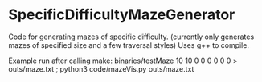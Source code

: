 # SpecificDifficultyMazeGenerator

Code for generating mazes of specific difficulty.
    (currently only generates mazes of specified size and a few traversal styles)
Uses g++ to compile.

Example run after calling make:
binaries/testMaze 10 10 0 0 0 0 0 0 > outs/maze.txt ; python3 code/mazeVis.py outs/maze.txt
